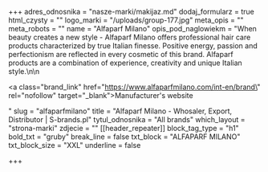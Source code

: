 +++
adres_odnosnika = "nasze-marki/makijaz.md"
dodaj_formularz = true
html_czysty = ""
logo_marki = "/uploads/group-177.jpg"
meta_opis = ""
meta_robots = ""
name = "Alfaparf Milano"
opis_pod_naglowiekm = "When beauty creates a new style - Alfaparf Milano offers professional hair care products characterized by true Italian finesse. Positive energy, passion and perfectionism are reflected in every cosmetic of this brand. Alfaparf products are a combination of experience, creativity and unique Italian style.\n\n    <p><a class=\"brand_link\" href=\"https://www.alfaparfmilano.com/int-en/brand\" rel=\"nofollow\" target=\"_blank\">Manufacturer's website</a></p>"
slug = "alfaparfmilano"
title = "Alfaparf Milano - Whosaler, Export, Distributor | S-brands.pl"
tytul_odnosnika = "All brands"
which_layout = "strona-marki"
zdjecie = ""
[[header_repeater]]
block_tag_type = "h1"
bold_txt = "gruby"
break_line = false
txt_block = "ALFAPARF MILANO"
txt_block_size = "XXL"
underline = false

+++
